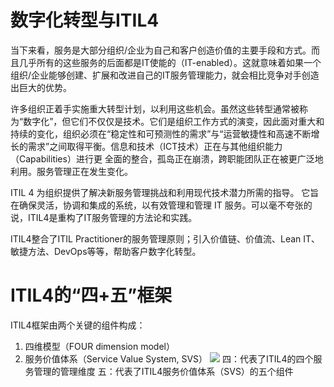 # 数字化转型与ITIL4

当下来看，服务是大部分组织/企业为自己和客户创造价值的主要手段和方式。而且几乎所有的这些服务的后面都是IT使能的（IT-enabled）。这就意味着如果一个组织/企业能够创建、扩展和改进自己的IT服务管理能力，就会相比竞争对手创造出巨大的优势。

许多组织正着手实施重大转型计划，以利用这些机会。虽然这些转型通常被称为“数字化”，但它们不仅仅是技术。它们是组织工作方式的演变，因此面对重大和持续的变化，组织必须在“稳定性和可预测性的需求”与“运营敏捷性和高速不断增长的需求”之间取得平衡。信息和技术（ICT技术）正在与其他组织能力（Capabilities）进行更
全面的整合，孤岛正在崩溃，跨职能团队正在被更广泛地利用。服务管理正在发生变化。

ITIL 4 为组织提供了解决新服务管理挑战和利用现代技术潜力所需的指导。 它旨在确保灵活，协调和集成的系统，以有效管理和管理 IT 服务。可以毫不夸张的说，ITIL4是重构了IT服务管理的方法论和实践。

ITIL4整合了ITIL Practitioner的服务管理原则；引入价值链、价值流、Lean IT、敏捷方法、DevOps等等，帮助客户数字化转型。

# ITIL4的“四+五”框架

ITIL4框架由两个关键的组件构成：
1. 四维模型（FOUR dimension model）
2. 服务价值体系（Service Value System, SVS）
![](https://github.com/jiangxianlou/ITIL4/blob/master/Flash%20Card%20for%20ITIL4/%E5%B9%BB%E7%81%AF%E7%89%877.JPG?raw=ture)
四：代表了ITIL4的四个服务管理的管理维度
五：代表了ITIL4服务价值体系（SVS）的五个组件

